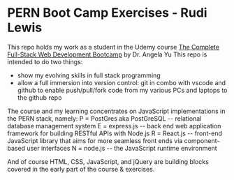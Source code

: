 # PERN Boot Camp Exercises - Rudi Lewis
This repo holds my work as a student in the Udemy course [The Complete Full-Stack Web Development Bootcamp](https://www.udemy.com/course/the-complete-web-development-bootcamp) by Dr. Angela Yu
This repo is intended to do two things:
* show my evolving skills in full stack programming
* allow a full immersion into version control: git in combo with vscode and github to enable push/pull/fork code from my various PCs and laptops to the github repo

The course and my learning concentrates on JavaScript implementations in the PERN stack, namely:
P = PostGres aka PostGreSQL -- relational database management system
E = express.js --  back end web application framework for building RESTful APIs with Node.js
R = React.js --  front-end JavaScript library that aims for more seamless front ends via component-based user interfaces
N = node.js -- the JavaScript runtime environment

And of course HTML, CSS, JavaScript, and jQuery are building blocks covered in the early part of the course & exercises.